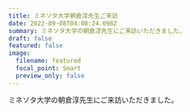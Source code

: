 ```yaml
---
title: ミネソタ大学朝倉淳先生ご来訪
date: 2022-09-08T04:08:24.098Z
summary: ミネソタ大学の朝倉淳先生にご来訪いただきました。
draft: false
featured: false
image:
  filename: featured
  focal_point: Smart
  preview_only: false
---
```

ミネソタ大学の朝倉淳先生にご来訪いただきました。